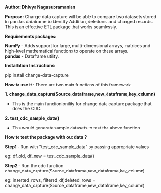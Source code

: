 **Author: Dhivya Nagasubramanian**

**Purpose:**
Change data capture will be able to compare two datasets stored in pandas dataframe to identify Addition, deletions, and changed records. This is an effective ETL package that works seamlessly.

**Requirements packages:**

**NumPy** - Adds support for large, multi-dimensional arrays, matrices and high-level mathematical functions to operate on these arrays. <br>
**pandas**  -  Dataframe utility. <br>


**Installation Instructions:**

pip install change-data-capture



**How to use it :**
There are two main functions of this framework.

**1. change_data_capture(Source_dataframe,new_dataframe,key_column)**

- This is the main functionionility for change data capture package that does the CDC.


**2. test_cdc_sample_data()**

- This would generate sample datasets to test the above function

   

**How to test the package with out data ?** 

**Step1** - Run with  "test_cdc_sample_data" by passing appropriate values 

eg: df_old, df_new = test_cdc_sample_data()


**Step2** - Run the cdc function  change_data_capture(Source_dataframe,new_dataframe,key_column)

eg: inserted_rows, filtered_df,deleted_rows = change_data_capture(Source_dataframe,new_dataframe,key_column)
   